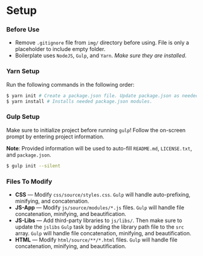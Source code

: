 # Setup

### Before Use
* Remove `.gitignore` file from `img/` directory before using. File is only a placeholder to include empty folder.
* Boilerplate uses `NodeJS`, `Gulp`, and `Yarn`. *Make sure they are installed*.

### Yarn Setup
Run the following commands in the following order:

```bash
$ yarn init # Create a package.json file. Update package.json as needed.
$ yarn install # Installs needed package.json modules.
```

### Gulp Setup

Make sure to initialize project before running `gulp`! Follow the on-screen prompt by entering project information.

**Note**: Provided information will be used to auto-fill `README.md`, `LICENSE.txt`, and `package.json`.

```bash
$ gulp init --silent
```

### Files To Modify
* **CSS** &mdash; Modify `css/source/styles.css`. `Gulp` will handle auto-prefixing, minifying, and concatenation.
* **JS-App** &mdash; Modify `js/source/modules/*.js` files. `Gulp` will handle file concatenation, minifying, and beautification.
* **JS-Libs** &mdash; Add third-party libraries to `js/libs/`. Then make sure to update the `jslibs` `Gulp` task by adding the library path file to the `src` array. `Gulp` will handle file concatenation, minifying, and beautification.
* **HTML** &mdash; Modify `html/source/**/*.html` files. `Gulp` will handle file concatenation, minifying, and beautification.
